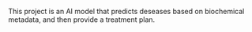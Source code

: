 This project is an AI model that predicts deseases based on biochemical metadata, and then provide a treatment plan.
